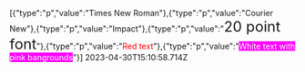 [{"type":"p","value":"Times New Roman"},{"type":"p","value":"Courier New"},{"type":"p","value":"Impact"},{"type":"p","value":"<span style='font-size:1.82em'>20 point font</span>"},{"type":"p","value":"<span style='color:rgb(255, 0, 0)'>Red text</span>"},{"type":"p","value":"<span style='color:rgb(255, 255, 255);background-color:rgb(255, 0, 255)'>White text with pink bangrounds</span>"}] 2023-04-30T15:10:58.714Z